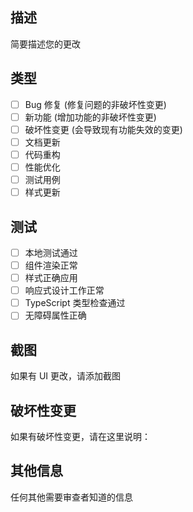 ## 描述

简要描述您的更改

## 类型

- [ ] Bug 修复 (修复问题的非破坏性变更)
- [ ] 新功能 (增加功能的非破坏性变更)
- [ ] 破坏性变更 (会导致现有功能失效的变更)
- [ ] 文档更新
- [ ] 代码重构
- [ ] 性能优化
- [ ] 测试用例
- [ ] 样式更新

## 测试

- [ ] 本地测试通过
- [ ] 组件渲染正常
- [ ] 样式正确应用
- [ ] 响应式设计工作正常
- [ ] TypeScript 类型检查通过
- [ ] 无障碍属性正确

## 截图

如果有 UI 更改，请添加截图

## 破坏性变更

如果有破坏性变更，请在这里说明：

## 其他信息

任何其他需要审查者知道的信息